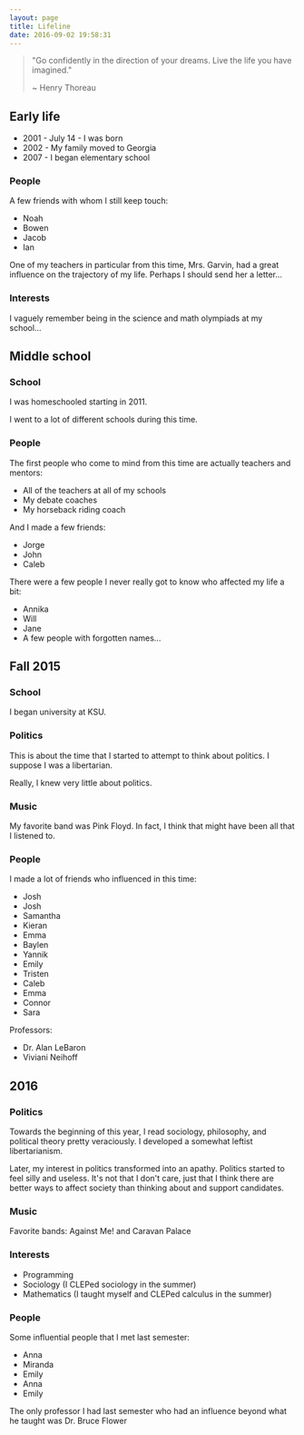 ```yaml
---
layout: page
title: Lifeline
date: 2016-09-02 19:58:31
---
```


> "Go confidently in the direction of your dreams. Live the
life you have imagined."
>
> ~ Henry Thoreau

<!--
- 2001 - On the 14th of July, I entered this world, in such a miserable place as Florida.
- 2002 - My family moved to Georgia.
- 2007 - I began elementary school.
- 2009 - By this year, I had already done most of the living
  that I have so far... but little of what's worth writing.
- 2010 - I began home school.
- 20015 - I began University.

This is a rather brief and lacking outline of my life.
-->

## Early life

  - 2001 - July 14 - I was born
  - 2002 - My family moved to Georgia
  - 2007 - I began elementary school

  ### People

  A few friends with whom I still keep touch:

  - Noah
  - Bowen
  - Jacob
  - Ian

  One of my teachers in particular from this time, Mrs. Garvin, had a great influence on the trajectory of my life. Perhaps I should send her a letter...

  ### Interests

  I vaguely remember being in the science and math olympiads at my school...

## Middle school

  ### School

  I was homeschooled starting in 2011.

  I went to a lot of different schools during this time.

  ### People

  The first people who come to mind from this time are actually teachers and mentors:

  - All of the teachers at all of my  schools
  - My debate coaches
  - My horseback riding coach

  And I made a few friends:

  - Jorge
  - John
  - Caleb

  There were a few people I never really got to know who affected my life a bit:

  - Annika
  - Will
  - Jane
  - A few people with forgotten names...

## Fall 2015

  ### School

  I began university at KSU.

  ### Politics

  This is about the time that I started to attempt to think about politics. I suppose I was a libertarian.

  Really, I knew very little about politics.

  ### Music

  My favorite band was Pink Floyd. In fact, I think that might have been all that I listened to.
  ### People

  I made a lot of friends who influenced in this time:

  - Josh
  - Josh
  - Samantha
  - Kieran
  - Emma
  - Baylen
  - Yannik
  - Emily
  - Tristen
  - Caleb
  - Emma
  - Connor
  - Sara

  Professors:

  - Dr. Alan LeBaron
  - Viviani Neihoff

## 2016

  ### Politics

  Towards the beginning of this year, I read sociology, philosophy, and political theory pretty veraciously. I developed a somewhat leftist libertarianism.

  Later, my interest in politics transformed into an apathy. Politics started to feel silly and useless. It's not that I don't care, just that I think there are better ways to affect society than thinking about and support candidates.

  ### Music

  Favorite bands: Against Me! and Caravan Palace

  ### Interests

  - Programming
  - Sociology (I CLEPed sociology in the summer)
  - Mathematics (I taught myself and CLEPed calculus in the summer)

  ### People

  Some influential people that I met last semester:

  - Anna
  - Miranda
  - Emily
  - Anna
  - Emily

  The only professor I had last semester who had an influence beyond what he taught was Dr. Bruce Flower
